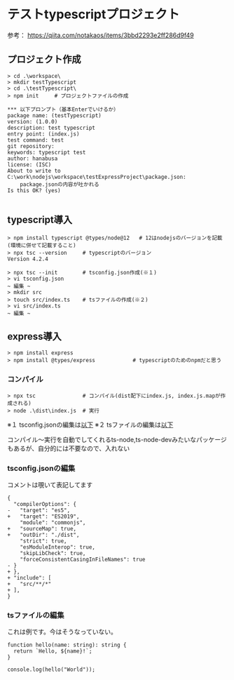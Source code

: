 # テストtypescriptプロジェクト

参考：
https://qiita.com/notakaos/items/3bbd2293e2ff286d9f49

## プロジェクト作成
```
> cd .\workspace\
> mkdir testTypescript
> cd .\testTypescript\
> npm init     # プロジェクトファイルの作成

*** 以下プロンプト（基本Enterでいけるか）
package name: (testTypescript)
version: (1.0.0)
description: test typescript
entry point: (index.js)
test command: test
git repository:
keywords: typescript test
author: hanabusa
license: (ISC)
About to write to C:\work\nodejs\workspace\testExpressProject\package.json:
    package.jsonの内容が吐かれる
Is this OK? (yes)


```


## typescript導入
```
> npm install typescript @types/node@12   # 12はnodejsのバージョンを記載(環境に併せて記載すること)
> npx tsc --version     # typescriptのバージョン
Version 4.2.4

> npx tsc --init        # tsconfig.json作成(※１)
> vi tsconfig.json
~ 編集 ~
> mkdir src
> touch src/index.ts    # tsファイルの作成(※２)
> vi src/index.ts
~ 編集 ~
```

## express導入
```
> npm install express
> npm install @types/express            # typescriptのためのnpmだと思う
```


### コンパイル
```
> npx tsc               # コンパイル(dist配下にindex.js, index.js.mapが作成される)
> node .\dist\index.js  # 実行
```

※１ tsconfig.jsonの編集は[以下](#tsconfig.jsonの編集)
※２ tsファイルの編集は[以下](#tsファイルの編集)

コンパイル～実行を自動でしてくれるts-node,ts-node-devみたいなパッケージもあるが、自分的には不要なので、入れない


### tsconfig.jsonの編集
コメントは覗いて表記してます
```
{
  "compilerOptions": {
-   "target": "es5",
+   "target": "ES2019",
    "module": "commonjs",
+   "sourceMap": true,
+   "outDir": "./dist",
    "strict": true,
    "esModuleInterop": true,
    "skipLibCheck": true,
    "forceConsistentCasingInFileNames": true
- }
+ },
+ "include": [
+   "src/**/*"
+ ],
}
```

### tsファイルの編集
これは例です。今はそうなっていない。
```
function hello(name: string): string {
  return `Hello, ${name}!`;
}

console.log(hello("World"));
```